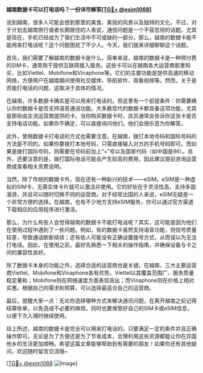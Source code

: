 **越南数据卡可以打电话吗？一份详尽解答[[TG💪+ @esim1088](https://t.me/s/esim1088)]**

说到越南，很多人可能会想到那里的美食、美丽的风景以及独特的文化。不过，对于计划去越南旅行或者长期居住的人来说，通信问题是一个不容忽视的话题。尤其是现在，手机已经成为了我们生活中不可或缺的一部分。那么，越南的数据卡能不能用来打电话呢？这个问题困扰了不少人。今天，我们就来详细聊聊这个话题。

首先，我们需要了解越南的数据卡是什么。简单来说，越南的数据卡是一种预付费的SIM卡，通常用于提供互联网接入服务。这些卡可以在越南各大运营商那里购买，比如Viettel、Mobifone和Vinaphone等。它们的主要功能是提供高速的移动网络，方便用户在越南期间使用社交媒体、导航软件、观看视频等。然而，关于是否能打电话的问题，这取决于具体的情况。

在越南，许多数据卡确实是可以用来打电话的。但这里有一个前提条件：你需要确认你的数据卡是否支持语音通话功能。大多数现代的数据卡都具备这项功能，尤其是那些由主流运营商提供的卡。当你购买数据卡时，店员通常会告诉你这张卡是否支持电话功能。如果你不确定，可以直接询问他们，他们会很乐意为你解答。

此外，使用数据卡打电话的方式也需要注意。在越南，拨打本地号码和国际号码的方法是不同的。如果你要拨打本地号码，只需直接输入对方的手机号码即可。而如果是拨打国际号码，则需要在号码前加上“+”号以及国家代码（如中国是86）。另外，还要注意的是，拨打国际电话可能会产生较高的费用，因此建议提前咨询运营商或查看相关资费说明。

当然，除了传统的数据卡外，现在还有一种新兴的技术——eSIM。eSIM是一种虚拟的SIM卡，无需实体卡片就可以激活并使用。它的好处在于灵活性高，支持多国漫游，并且可以随时切换不同的运营商。对于经常出国的人来说，eSIM无疑是一个非常方便的选择。在越南，也有不少地方支持eSIM服务，你可以通过官方渠道下载相应的应用程序进行激活。

那么，为什么有些人会觉得越南的数据卡不能打电话呢？其实，这可能是因为他们在使用过程中遇到了一些问题。例如，有的数据卡虽然支持语音功能，但信号质量较差，导致通话断断续续；还有些人可能没有正确设置拨号方式，从而误以为无法打电话。因此，在使用之前，最好先熟悉一下相关的操作指南，并确保设备与卡之间的兼容性良好。

除了数据卡本身的功能之外，选择合适的运营商也是关键。在越南，三大主要运营商Viettel、Mobifone和Vinaphone各有优势。Viettel以其覆盖范围广、服务质量稳定著称；Mobifone则在网络速度方面表现突出；而Vinaphone则在价格上相对实惠。根据自己的需求和预算，可以选择最适合自己的运营商。

最后，提醒大家一点：无论你选择哪种方式来解决通讯问题，在离开越南之前记得结算账单，以免造成不必要的麻烦。同时也要保管好自己的SIM卡或eSIM信息，以便下次入境时继续使用。

综上所述，越南的数据卡是完全可以用来打电话的，只要满足一定的条件并且正确操作即可。无论是为了方便还是为了节省成本，合理利用这些资源都能让你在异国他乡的生活更加顺畅。希望这篇文章能够帮助到有需要的朋友！如果你还有其他疑问，欢迎随时留言交流哦~

[[TG💪+ @esim1088](https://t.me/s/esim1088) ![Image](https://i.postimg.cc/4NQfJmqS/Snipaste-2025-05-13-00-14-12.png)]